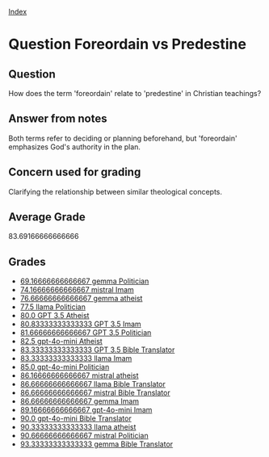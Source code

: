 
[Index](../../index.md)
# Question Foreordain vs Predestine
## Question
How does the term 'foreordain' relate to 'predestine' in Christian teachings?

## Answer from notes
Both terms refer to deciding or planning beforehand, but 'foreordain' emphasizes God's authority in the plan.

## Concern used for grading
Clarifying the relationship between similar theological concepts.

## Average Grade
83.69166666666666

## Grades
 * [69.16666666666667 gemma Politician](../answers/gemma_Politician/Foreordain_vs_Predestine.md)
 * [74.16666666666667 mistral Imam](../answers/mistral_Imam/Foreordain_vs_Predestine.md)
 * [76.66666666666667 gemma atheist](../answers/gemma_atheist/Foreordain_vs_Predestine.md)
 * [77.5 llama Politician](../answers/llama_Politician/Foreordain_vs_Predestine.md)
 * [80.0 GPT 3.5 Atheist](../answers/GPT_3.5_Atheist/Foreordain_vs_Predestine.md)
 * [80.83333333333333 GPT 3.5 Imam](../answers/GPT_3.5_Imam/Foreordain_vs_Predestine.md)
 * [81.66666666666667 GPT 3.5 Politician](../answers/GPT_3.5_Politician/Foreordain_vs_Predestine.md)
 * [82.5 gpt-4o-mini Atheist](../answers/gpt-4o-mini_Atheist/Foreordain_vs_Predestine.md)
 * [83.33333333333333 GPT 3.5 Bible Translator](../answers/GPT_3.5_Bible_Translator/Foreordain_vs_Predestine.md)
 * [83.33333333333333 llama Imam](../answers/llama_Imam/Foreordain_vs_Predestine.md)
 * [85.0 gpt-4o-mini Politician](../answers/gpt-4o-mini_Politician/Foreordain_vs_Predestine.md)
 * [86.16666666666667 mistral atheist](../answers/mistral_atheist/Foreordain_vs_Predestine.md)
 * [86.66666666666667 llama Bible Translator](../answers/llama_Bible_Translator/Foreordain_vs_Predestine.md)
 * [86.66666666666667 mistral Bible Translator](../answers/mistral_Bible_Translator/Foreordain_vs_Predestine.md)
 * [86.66666666666667 gemma Imam](../answers/gemma_Imam/Foreordain_vs_Predestine.md)
 * [89.16666666666667 gpt-4o-mini Imam](../answers/gpt-4o-mini_Imam/Foreordain_vs_Predestine.md)
 * [90.0 gpt-4o-mini Bible Translator](../answers/gpt-4o-mini_Bible_Translator/Foreordain_vs_Predestine.md)
 * [90.33333333333333 llama atheist](../answers/llama_atheist/Foreordain_vs_Predestine.md)
 * [90.66666666666667 mistral Politician](../answers/mistral_Politician/Foreordain_vs_Predestine.md)
 * [93.33333333333333 gemma Bible Translator](../answers/gemma_Bible_Translator/Foreordain_vs_Predestine.md)
